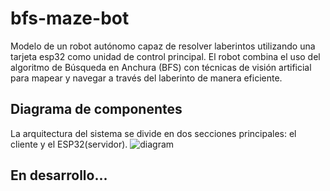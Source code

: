 # bfs-maze-bot
Modelo de un robot autónomo capaz de resolver laberintos utilizando una tarjeta esp32 como unidad de control principal. El robot combina el uso del algoritmo de Búsqueda en Anchura (BFS) con técnicas de visión artificial para mapear y navegar a través del laberinto de manera eficiente.
## Diagrama de componentes
La arquitectura del sistema se divide en dos secciones principales: el cliente y el ESP32(servidor).
![diagram](http://www.plantuml.com/plantuml/proxy?cache=no&src=https://raw.githubusercontent.com/queined/bfs-maze-bot/main/diagram.iuml)
## En desarrollo...
